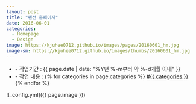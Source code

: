 ```yaml
---
layout: post
title: "펜션 홈페이지"
date: 2016-06-01
categories:
  - Homepage
  - Design
image: https://kjuhee0712.github.io/images/pages/20160601_hm.jpg
image-sm: https://kjuhee0712.github.io/images/thumbs/20160601_hm.jpg
---
```


<ul class="inform">
	<li class="preview__date" itemprop="datePublished" datetime="{{ page.date | date_to_xmlschema }}">- 작업기간 : {{ page.date | date: "%Y년 %-m부터 약 %-d개월 이내" }}</li>
	<li class="preview__catetory" itemprop="catetory">- 작업 내용 :
		{% for categories in page.categories %}
           <a href="/category/{{ categories }}/">#{{ categories }}</a>     
      	{% endfor %}</li>
</ul>

![_config.yml]({{ page.image }})



